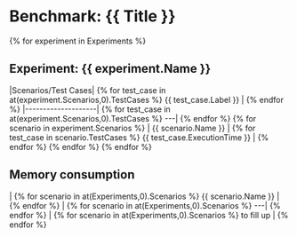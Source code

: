 # Benchmark: {{ Title }}

{% for experiment in Experiments %}
## Experiment: {{ experiment.Name }}

  |Scenarios/Test Cases| {% for test_case in at(experiment.Scenarios,0).TestCases %} {{ test_case.Label }} | {% endfor %}
  |--------------------| {% for test_case in at(experiment.Scenarios,0).TestCases %} ---| {% endfor %}
  {% for scenario in experiment.Scenarios %} | {{ scenario.Name }} | {% for test_case in scenario.TestCases %} {{ test_case.ExecutionTime }} | {% endfor %}
  {% endfor %}
{% endfor %}
## Memory consumption

| {% for scenario in at(Experiments,0).Scenarios %} {{ scenario.Name }} | {% endfor %}
| {% for scenario in at(Experiments,0).Scenarios %} ---| {% endfor %}
| {% for scenario in at(Experiments,0).Scenarios %} to fill up | {% endfor %}
